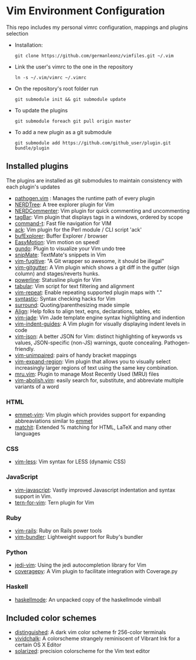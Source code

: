 # Vim Environment Configuration

This repo includes my personal vimrc configuration, mappings and plugins selection

* Installation:  

    ```shell
    git clone https://github.com/germanleonz/vimfiles.git ~/.vim
    ```

* Link the user's vimrc to the one in the repository

    ```shell
    ln -s ~/.vim/vimrc ~/.vimrc
    ```

* On the repository's root folder run

    ```shell
    git submodule init && git submodule update
    ```

* To update the plugins

    ```shell
    git submodule foreach git pull origin master
    ```

* To add a new plugin as a git submodule

    ```shell
    git submodule add https://github.com/github_user/plugin.git bundle/plugin
    ```

## Installed plugins

The plugins are installed as git submodules to maintain consistency with each plugin's updates

* [pathogen.vim](https://github.com/tpope/vim-pathogen) : Manages the runtime path of every plugin
* [NERDTree](https://github.com/scrooloose/nerdtree): A tree explorer plugin for Vim 
* [NERDCommenter](https://github.com/scrooloose/nerdcommenter): Vim plugin for quick commenting and uncommenting 
* [tagBar](https://github.com/majutsushi/tagbar): Vim plugin that displays tags in a windows, ordered by scope
* [command-t](https://github.com/wincent/Command-T): Fast file navigation for VIM
* [ack](https://github.com/mileszs/ack.vim): Vim plugin for the Perl module / CLI script 'ack'
* [bufExplorer](https://github.com/vim-scripts/bufexplorer.zip/tree/master): Buffer Explorer / browser
* [EasyMotion](https://github.com/easymotion/vim-easymotion): Vim motion on speed!
* [gundo](https://github.com/sjl/gundo.vim): Plugin to visualize your Vim undo tree
* [snipMate](https://github.com/garbas/vim-snipmate): TextMate's snippets in Vim
* [vim-fugitive](https://github.com/tpope/vim-fugitive): "A Git wrapper so awesome, it should be illegal"
* [vim-gitgutter](https://github.com/airblade/vim-gitgutter): A Vim plugin which shows a git diff in the gutter (sign column) and stages/reverts hunks.
* [powerline](https://github.com/powerline/powerline): Statusline plugin for Vim
* [tabular](https://github.com/godlygeek/tabular): Vim script for text filtering and alignment
* [vim-repeat](https://github.com/tpope/vim-repeat): Enable repeating supported plugin maps with "."
* [syntastic](https://github.com/scrooloose/syntastic): Syntax checking hacks for Vim
* [surround](https://github.com/tpope/vim-surround): Quoting/parenthesizing made simple
* [Align](https://github.com/vim-scripts/Align): Help folks to align text, eqns, declarations, tables, etc
* [vim-jade](https://github.com/digitaltoad/vim-jade): Vim Jade template engine syntax highlighting and indention
* [vim-indent-guides](https://github.com/nathanaelkane/vim-indent-guides): A Vim plugin for visually displaying indent levels in code
* [vim-json](https://github.com/elzr/vim-json): A better JSON for Vim: distinct highlighting of keywords vs values, JSON-specific (non-JS) warnings, quote concealing. Pathogen-friendly.
* [vim-unimpaired](https://github.com/tpope/vim-unimpaired): pairs of handy bracket mappings
* [vim-expand-region](https://github.com/terryma/vim-expand-region): Vim plugin that allows you to visually select increasingly larger regions of text using the same key combination.
* [mru.vim](https://github.com/vim-scripts/mru.vim): Plugin to manage Most Recently Used (MRU) files 
* [vim-abolish.vim](https://github.com/tpope/vim-abolish): easily search for, substitute, and abbreviate multiple variants of a word

### HTML 
* [emmet-vim](https://github.com/mattn/emmet-vim): Vim plugin which provides support for expanding abbreaviations similar to [emmet](http://emmet.io/)
* [matchit](https://github.com/tmhedberg/matchit): Extended % matching for HTML, LaTeX and many other languages

### CSS
* [vim-less](https://github.com/groenewege/vim-less): Vim syntax for LESS (dynamic CSS)

### JavaScript
* [vim-javascript](https://github.com/pangloss/vim-javascript): Vastly improved Javascript indentation and syntax support in Vim.
* [tern-for-vim](https://github.com/ternjs/tern_for_vim): Tern plugin for Vim

### Ruby
* [vim-rails](https://github.com/tpope/vim-rails): Ruby on Rails power tools
* [vim-bundler](https://github.com/tpope/vim-bundler): Lightweight support for Ruby's bundler
 
### Python
* [jedi-vim](https://github.com/davidhalter/jedi-vim): Using the jedi autocompletion library for Vim
* [coveragepy](https://github.com/alfredodeza/coveragepy.vim): A Vim plugin to facilitate integration with Coverage.py

### Haskell
* [haskellmode](https://github.com/lukerandall/haskellmode-vim): An unpacked copy of the haskellmode vimball

## Included color schemes

* [distinguished](https://github.com/Lokaltog/vim-distinguished): A dark vim color scheme fr 256-color terminals
* [vividchalk](https://github.com/tpope/vim-vividchalk): A colorscheme strangely reminiscent of Vibrant Ink for a certain OS X Editor 
* [solarized](https://github.com/altercation/vim-colors-solarized): precision colorscheme for the Vim text editor 
